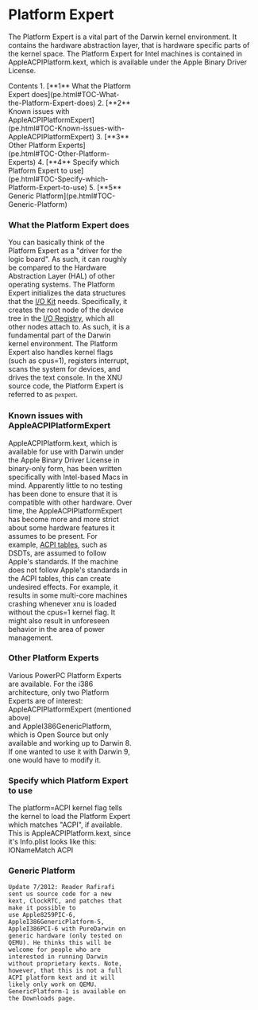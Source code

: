 Platform Expert
===============
The Platform Expert is a vital part of the Darwin kernel environment. It contains the hardware abstraction layer, that is hardware specific parts of the kernel space. The Platform Expert for Intel machines is contained in AppleACPIPlatform.kext, which is available under the Apple Binary Driver License.
<div class="sites-embed-align-left-wrapping-off">
<div class="sites-embed-border-off sites-embed" style="width:250px;">
<div class="sites-embed-content sites-embed-type-toc">
<div class="goog-toc sites-embed-toc-maxdepth-6">
Contents
1.  [**1** What the Platform Expert does](pe.html#TOC-What-the-Platform-Expert-does)
2.  [**2** Known issues with AppleACPIPlatformExpert](pe.html#TOC-Known-issues-with-AppleACPIPlatformExpert)
3.  [**3** Other Platform Experts](pe.html#TOC-Other-Platform-Experts)
4.  [**4** Specify which Platform Expert to use](pe.html#TOC-Specify-which-Platform-Expert-to-use)
5.  [**5** Generic Platform](pe.html#TOC-Generic-Platform)

### What the Platform Expert does
You can basically think of the Platform Expert as a "driver for the logic board". As such, it can roughly be compared to the Hardware Abstraction Layer (HAL) of other operating systems. The Platform Expert initializes the data structures that the [I/O Kit](http://developer.apple.com/documentation/DeviceDrivers/Conceptual/IOKitFundamentals/Introduction/chapter_1_section_1.html) needs. Specifically, it creates the root node of the device tree in the [I/O Registry](http://developer.apple.com/documentation/DeviceDrivers/Conceptual/IOKitFundamentals/TheRegistry/chapter_4_section_2.html), which all other nodes attach to. As such, it is a fundamental part of the Darwin kernel environment. The Platform Expert also handles kernel flags (such as cpus=1), registers interrupt, scans the system for devices, and drives the text console. In the XNU source code, the Platform Expert is referred to as <span style="font-family:-webkit-monospace;white-space:pre">pexpert</span>. 
### Known issues with AppleACPIPlatformExpert
AppleACPIPlatform.kext, which is available for use with Darwin under the Apple Binary Driver License in binary-only form, has been written specifically with Intel-based Macs in mind. Apparently little to no testing has been done to ensure that it is compatible with other hardware. Over time, the AppleACPIPlatformExpert has become more and more strict about some hardware features it assumes to be present. For example, [ACPI tables](http://www.acpi.info/), such as DSDTs, are assumed to follow Apple's standards. If the machine does not follow Apple's standards in the ACPI tables, this can create undesired effects. For example, it results in some multi-core machines crashing whenever xnu is loaded without the cpus=1 kernel flag. It might also result in unforeseen behavior in the area of power management.
### Other Platform Experts
Various PowerPC Platform Experts are available. For the i386 architecture, only two Platform Experts are of interest: AppleACPIPlatformExpert (mentioned above) and AppleI386GenericPlatform, which is Open Source but only available and working up to Darwin 8. If one wanted to use it with Darwin 9, one would have to modify it.
### Specify which Platform Expert to use
The platform=ACPI kernel flag tells the kernel to load the Platform Expert which matches "ACPI", if available. This is AppleACPIPlatform.kext, since it's Info.plist looks like this:
    <key>IONameMatch</key>
    <string>ACPI</string>
### Generic Platform
    Update 7/2012: Reader Rafirafi sent us source code for a new kext, ClockRTC, and patches that make it possible to use Apple8259PIC-6, AppleI386GenericPlatform-5, AppleI386PCI-6 with PureDarwin on generic hardware (only tested on QEMU). He thinks this will be welcome for people who are interested in running Darwin without proprietary kexts. Note, however, that this is not a full ACPI platform kext and it will likely only work on QEMU.
    GenericPlatform-1 is available on the Downloads page.
